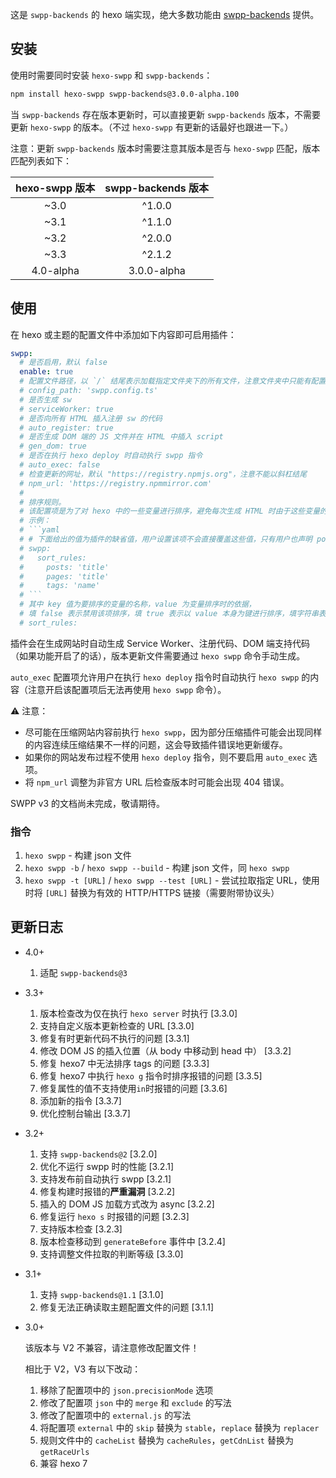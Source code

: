 这是 `swpp-backends` 的 hexo 端实现，绝大多数功能由 [swpp-backends](https://github.com/EmptyDreams/swpp-backends) 提供。

## 安装

使用时需要同时安装 `hexo-swpp` 和 `swpp-backends`：

```bash
npm install hexo-swpp swpp-backends@3.0.0-alpha.100
```

当 `swpp-backends` 存在版本更新时，可以直接更新 `swpp-backends` 版本，不需要更新 `hexo-swpp` 的版本。（不过 `hexo-swpp` 有更新的话最好也跟进一下。）

注意：更新 `swpp-backends` 版本时需要注意其版本是否与 `hexo-swpp` 匹配，版本匹配列表如下：

| hexo-swpp 版本 | swpp-backends 版本 |
|:------------:|:----------------:|
|     ~3.0     |      ^1.0.0      |
|     ~3.1     |      ^1.1.0      |
|     ~3.2     |      ^2.0.0      |
|     ~3.3     |      ^2.1.2      |
|  4.0-alpha   |   3.0.0-alpha    |

## 使用

在 hexo 或主题的配置文件中添加如下内容即可启用插件：

```yml
swpp:
  # 是否启用，默认 false
  enable: true
  # 配置文件路径，以 `/` 结尾表示加载指定文件夹下的所有文件，注意文件夹中只能有配置文件，不能有其它文件及文件夹
  # config_path: 'swpp.config.ts'
  # 是否生成 sw
  # serviceWorker: true
  # 是否向所有 HTML 插入注册 sw 的代码
  # auto_register: true
  # 是否生成 DOM 端的 JS 文件并在 HTML 中插入 script
  # gen_dom: true
  # 是否在执行 hexo deploy 时自动执行 swpp 指令
  # auto_exec: false
  # 检查更新的网址，默认 "https://registry.npmjs.org"，注意不能以斜杠结尾
  # npm_url: 'https://registry.npmmirror.com'
  #
  # 排序规则。
  # 该配置项是为了对 hexo 中的一些变量进行排序，避免每次生成 HTML 时由于这些变量的顺序变动导致生成结果不完全相同。
  # 示例：
  # ```yaml
  # # 下面给出的值为插件的缺省值，用户设置该项不会直接覆盖这些值，只有用户也声明 posts、pages 或 tags 时才会覆盖对应的值。
  # swpp:
  #   sort_rules:
  #     posts: 'title'
  #     pages: 'title'
  #     tags: 'name'
  # ```
  # 其中 key 值为要排序的变量的名称，value 为变量排序时的依据，
  # 填 false 表示禁用该项排序，填 true 表示以 value 本身为键进行排序，填字符串表示以 value[tag] 为键进行排序。
  # sort_rules:
```

插件会在生成网站时自动生成 Service Worker、注册代码、DOM 端支持代码（如果功能开启了的话），版本更新文件需要通过 `hexo swpp` 命令手动生成。

`auto_exec` 配置项允许用户在执行 `hexo deploy` 指令时自动执行 `hexo swpp` 的内容（注意开启该配置项后无法再使用 `hexo swpp` 命令）。

⚠ 注意：

+ 尽可能在压缩网站内容前执行 `hexo swpp`，因为部分压缩插件可能会出现同样的内容连续压缩结果不一样的问题，这会导致插件错误地更新缓存。
+ 如果你的网站发布过程不使用 `hexo deploy` 指令，则不要启用 `auto_exec` 选项。
+ 将 `npm_url` 调整为非官方 URL 后检查版本时可能会出现 404 错误。

SWPP v3 的文档尚未完成，敬请期待。

### 指令

1. `hexo swpp` - 构建 json 文件
2. `hexo swpp -b` / `hexo swpp --build` - 构建 json 文件，同 `hexo swpp`
3. `hexo swpp -t [URL]` / `hexo swpp --test [URL]` - 尝试拉取指定 URL，使用时将 `[URL]` 替换为有效的 HTTP/HTTPS 链接（需要附带协议头）

## 更新日志

+ 4.0+
  1. 适配 `swpp-backends@3`

+ 3.3+
  1. 版本检查改为仅在执行 `hexo server` 时执行 \[3.3.0]
  2. 支持自定义版本更新检查的 URL \[3.3.0]
  3. 修复有时更新代码不执行的问题 \[3.3.1]
  4. 修改 DOM JS 的插入位置（从 body 中移动到 head 中） \[3.3.2]
  5. 修复 hexo7 中无法排序 tags 的问题 \[3.3.3]
  6. 修复 hexo7 中执行 `hexo g` 指令时排序报错的问题 \[3.3.5]
  7. 修复属性的值不支持使用`in`时报错的问题 \[3.3.6]
  8. 添加新的指令 \[3.3.7]
  9. 优化控制台输出 \[3.3.7]

+ 3.2+

  1. 支持 `swpp-backends@2` \[3.2.0]
  2. 优化不运行 swpp 时的性能 \[3.2.1]
  3. 支持发布前自动执行 swpp \[3.2.1]
  4. 修复构建时报错的**严重漏洞** \[3.2.2]
  5. 插入的 DOM JS 加载方式改为 async \[3.2.2]
  6. 修复运行 `hexo s` 时报错的问题 \[3.2.3]
  7. 支持版本检查 \[3.2.3]
  8. 版本检查移动到 `generateBefore` 事件中 \[3.2.4]
  9. 支持调整文件拉取的判断等级 \[3.3.0]
  
+ 3.1+

  1. 支持 `swpp-backends@1.1` \[3.1.0]
  2. 修复无法正确读取主题配置文件的问题 \[3.1.1]

+ 3.0+
    
  该版本与 V2 不兼容，请注意修改配置文件！

  相比于 V2，V3 有以下改动：
  1. 移除了配置项中的 `json.precisionMode` 选项
  2. 修改了配置项 `json` 中的 `merge` 和 `exclude` 的写法
  3. 修改了配置项中的 `external.js` 的写法
  4. 将配置项 `external` 中的 `skip` 替换为 `stable`，`replace` 替换为 `replacer`
  5. 规则文件中的 `cacheList` 替换为 `cacheRules`，`getCdnList` 替换为 `getRaceUrls`
  6. 兼容 hexo 7